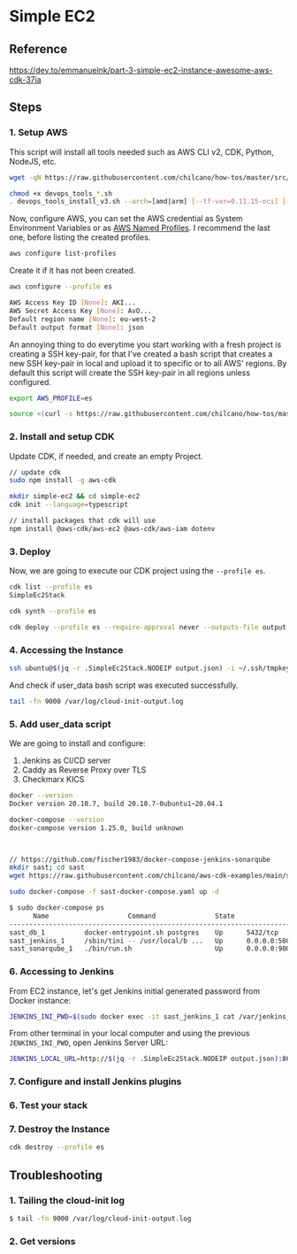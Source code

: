 # Simple EC2

## Reference

https://dev.to/emmanuelnk/part-3-simple-ec2-instance-awesome-aws-cdk-37ia


## Steps

### 1. Setup AWS

This script will install all tools needed such as AWS CLI v2, CDK, Python, NodeJS, etc.
```sh
wget -qN https://raw.githubusercontent.com/chilcano/how-tos/master/src/devops_tools_install_v3.sh 

chmod +x devops_tools_*.sh  
. devops_tools_install_v3.sh --arch=[amd|arm] [--tf-ver=0.11.15-oci] [--packer-ver=1.5.5]
```

Now, configure AWS, you can set the AWS credential as System Environment Variables or as [AWS Named Profiles](https://docs.aws.amazon.com/cli/latest/userguide/cli-configure-profiles.html). I recommend the last one, before listing the created profiles.
```sh
aws configure list-profiles
```
Create it if it has not been created.
```sh
aws configure --profile es

AWS Access Key ID [None]: AKI...
AWS Secret Access Key [None]: AvO...
Default region name [None]: eu-west-2
Default output format [None]: json
```

An annoying thing to do everytime you start working with a fresh project is creating a SSH key-pair, for that I've created a bash script that creates a new SSH key-pair in local and upload it to specific or to all AWS' regions. By default this script will create the SSH key-pair in all regions unless configured. 
```sh
export AWS_PROFILE=es

source <(curl -s https://raw.githubusercontent.com/chilcano/how-tos/master/src/import_ssh_pub_key_to_aws_regions.sh)
```


### 2. Install and setup CDK

Update CDK, if needed, and create an empty Project.
```sh
// update cdk
sudo npm install -g aws-cdk

mkdir simple-ec2 && cd simple-ec2
cdk init --language=typescript

// install packages that cdk will use
npm install @aws-cdk/aws-ec2 @aws-cdk/aws-iam dotenv
```


### 3. Deploy


Now, we are going to execute our CDK project using the `--profile es`.
```sh
cdk list --profile es
SimpleEc2Stack

cdk synth --profile es

cdk deploy --profile es --require-approval never --outputs-file output.json
```

### 4. Accessing the Instance

```sh
ssh ubuntu@$(jq -r .SimpleEc2Stack.NODEIP output.json) -i ~/.ssh/tmpkey
```

And check if user_data bash script was executed successfully.
```sh
tail -fn 9000 /var/log/cloud-init-output.log

```


### 5. Add user_data script

We are going to install and configure:

1. Jenkins as CI/CD server
2. Caddy as Reverse Proxy over TLS
3. Checkmarx KICS

```sh
docker --version
Docker version 20.10.7, build 20.10.7-0ubuntu1~20.04.1

docker-compose --version
docker-compose version 1.25.0, build unknown



// https://github.com/fischer1983/docker-compose-jenkins-sonarqube
mkdir sast; cd sast
wget https://raw.githubusercontent.com/chilcano/aws-cdk-examples/main/simple-ec2/lib/scripts/sast-docker-compose.yaml

sudo docker-compose -f sast-docker-compose.yaml up -d

$ sudo docker-compose ps
      Name                    Command               State                                           Ports
--------------------------------------------------------------------------------------------------------------------------------------------------
sast_db_1          docker-entrypoint.sh postgres    Up      5432/tcp
sast_jenkins_1     /sbin/tini -- /usr/local/b ...   Up      0.0.0.0:50000->50000/tcp,:::50000->50000/tcp, 0.0.0.0:8080->8080/tcp,:::8080->8080/tcp
sast_sonarqube_1   ./bin/run.sh                     Up      0.0.0.0:9000->9000/tcp,:::9000->9000/tcp
```

### 6. Accessing to Jenkins


From EC2 instance, let's get Jenkins initial generated password from Docker instance:
```sh
JENKINS_INI_PWD=$(sudo docker exec -it sast_jenkins_1 cat /var/jenkins_home/secrets/initialAdminPassword); echo $JENKINS_INI_PWD
```

From other terminal in your local computer and using the previous `JENKINS_INI_PWD`, open Jenkins Server URL: 
```sh
JENKINS_LOCAL_URL=http://$(jq -r .SimpleEc2Stack.NODEIP output.json):8080; echo $JENKINS_LOCAL_URL
```

### 7. Configure and install Jenkins plugins





### 6. Test your stack

### 7. Destroy the Instance

```sh
cdk destroy --profile es 

```


## Troubleshooting

### 1. Tailing the cloud-init log
```sh
$ tail -fn 9000 /var/log/cloud-init-output.log

```

### 2. Get versions

